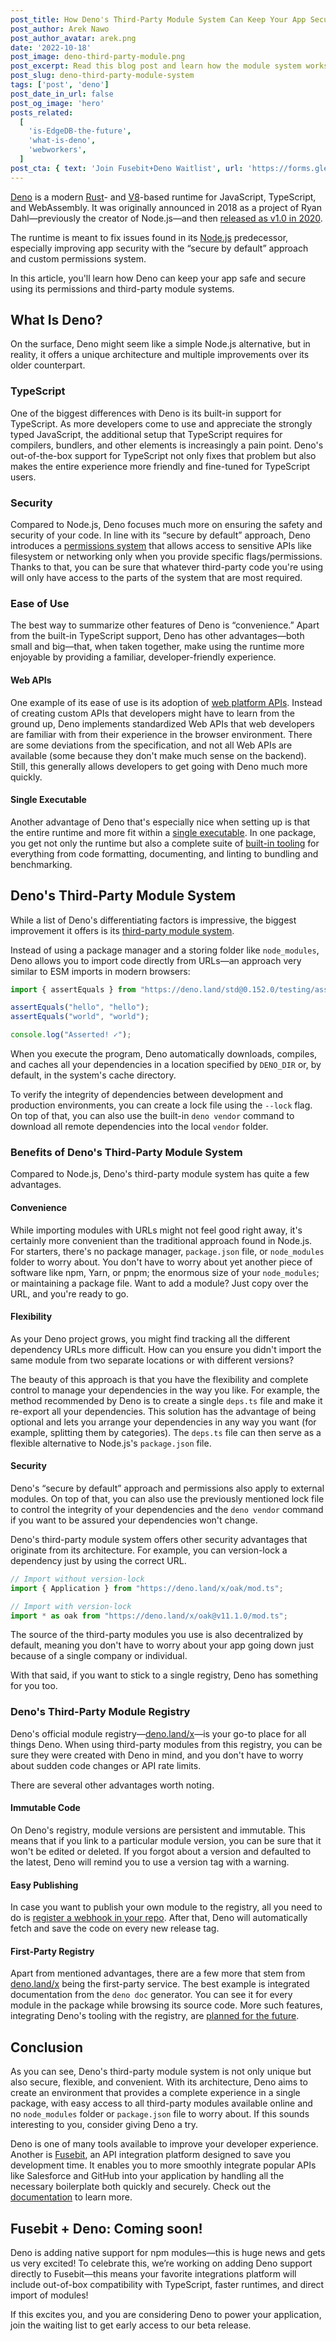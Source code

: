 ```yaml
---
post_title: How Deno's Third-Party Module System Can Keep Your App Secure
post_author: Arek Nawo
post_author_avatar: arek.png
date: '2022-10-18'
post_image: deno-third-party-module.png
post_excerpt: Read this blog post and learn how the module system works and how it can benefit app developers with safe practices.
post_slug: deno-third-party-module-system
tags: ['post', 'deno']
post_date_in_url: false
post_og_image: 'hero'
posts_related:
  [
    'is-EdgeDB-the-future',
    'what-is-deno',
    'webworkers',
  ]
post_cta: { text: 'Join Fusebit+Deno Waitlist', url: 'https://forms.gle/qGsTG3qK2ZCWCTNU7'}
---
```


[Deno](https://deno.land/) is a modern [Rust](https://www.rust-lang.org/)- and [V8](https://v8.dev/)-based runtime for JavaScript, TypeScript, and WebAssembly. It was originally announced in 2018 as a project of Ryan Dahl—previously the creator of Node.js—and then [released as v1.0 in 2020](https://deno.com/blog/v1).

The runtime is meant to fix issues found in its [Node.js](https://nodejs.org/) predecessor, especially improving app security with the “secure by default” approach and custom permissions system.

In this article, you'll learn how Deno can keep your app safe and secure using its permissions and third-party module systems.

## What Is Deno?

On the surface, Deno might seem like a simple Node.js alternative, but in reality, it offers a unique architecture and multiple improvements over its older counterpart.

### TypeScript

One of the biggest differences with Deno is its built-in support for TypeScript. As more developers come to use and appreciate the strongly typed JavaScript, the additional setup that TypeScript requires for compilers, bundlers, and other elements is increasingly a pain point. Deno's out-of-the-box support for TypeScript not only fixes that problem but also makes the entire experience more friendly and fine-tuned for TypeScript users.

### Security

Compared to Node.js, Deno focuses much more on ensuring the safety and security of your code. In line with its “secure by default” approach, Deno introduces a [permissions system](https://deno.land/manual/getting_started/permissions) that allows access to sensitive APIs like filesystem or networking only when you provide specific flags/permissions. Thanks to that, you can be sure that whatever third-party code you're using will only have access to the parts of the system that are most required.

### Ease of Use

The best way to summarize other features of Deno is “convenience.” Apart from the built-in TypeScript support, Deno has other advantages—both small and big—that, when taken together, make using the runtime more enjoyable by providing a familiar, developer-friendly experience.

#### Web APIs

One example of its ease of use is its adoption of [web platform APIs](https://deno.land/manual/runtime/web_platform_apis). Instead of creating custom APIs that developers might have to learn from the ground up, Deno implements standardized Web APIs that web developers are familiar with from their experience in the browser environment. There are some deviations from the specification, and not all Web APIs are available (some because they don't make much sense on the backend). Still, this generally allows developers to get going with Deno much more quickly.

#### Single Executable

Another advantage of Deno that's especially nice when setting up is that the entire runtime and more fit within a [single executable](https://deno.land/manual/getting_started/installation). In one package, you get not only the runtime but also a complete suite of [built-in tooling](https://deno.land/manual/tools) for everything from code formatting, documenting, and linting to bundling and benchmarking.

## Deno's Third-Party Module System

While a list of Deno's differentiating factors is impressive, the biggest improvement it offers is its [third-party module system](https://deno.land/manual/linking_to_external_code).

Instead of using a package manager and a storing folder like `node_modules`, Deno allows you to import code directly from URLs—an approach very similar to ESM imports in modern browsers:

```javascript
import { assertEquals } from "https://deno.land/std@0.152.0/testing/asserts.ts";

assertEquals("hello", "hello");
assertEquals("world", "world");

console.log("Asserted! ✓");
```

When you execute the program, Deno automatically downloads, compiles, and caches all your dependencies in a location specified by `DENO_DIR` or, by default, in the system's cache directory.

To verify the integrity of dependencies between development and production environments, you can create a lock file using the `--lock` flag. On top of that, you can also use the built-in `deno vendor` command to download all remote dependencies into the local `vendor` folder.

### Benefits of Deno's Third-Party Module System

Compared to Node.js, Deno's third-party module system has quite a few advantages.

#### Convenience

While importing modules with URLs might not feel good right away, it's certainly more convenient than the traditional approach found in Node.js. For starters, there's no package manager, `package.json` file, or `node_modules` folder to worry about. You don't have to worry about yet another piece of software like npm, Yarn, or pnpm; the enormous size of your `node_modules`; or maintaining a package file. Want to add a module? Just copy over the URL, and you're ready to go.

#### Flexibility

As your Deno project grows, you might find tracking all the different dependency URLs more difficult. How can you ensure you didn't import the same module from two separate locations or with different versions?

The beauty of this approach is that you have the flexibility and complete control to manage your dependencies in the way you like. For example, the method recommended by Deno is to create a single `deps.ts` file and make it re-export all your dependencies. This solution has the advantage of being optional and lets you arrange your dependencies in any way you want (for example, splitting them by categories). The `deps.ts` file can then serve as a flexible alternative to Node.js's `package.json` file.

#### Security

Deno's “secure by default” approach and permissions also apply to external modules. On top of that, you can also use the previously mentioned lock file to control the integrity of your dependencies and the `deno vendor` command if you want to be assured your dependencies won't change.

Deno's third-party module system offers other security advantages that originate from its architecture. For example, you can version-lock a dependency just by using the correct URL.

```javascript
// Import without version-lock
import { Application } from "https://deno.land/x/oak/mod.ts";

// Import with version-lock
import * as oak from "https://deno.land/x/oak@v11.1.0/mod.ts";
```

The source of the third-party modules you use is also decentralized by default, meaning you don't have to worry about your app going down just because of a single company or individual.

With that said, if you want to stick to a single registry, Deno has something for you too.

### Deno's Third-Party Module Registry

Deno's official module registry—[deno.land/x](https://deno.land/x)—is your go-to place for all things Deno. When using third-party modules from this registry, you can be sure they were created with Deno in mind, and you don't have to worry about sudden code changes or API rate limits.

There are several other advantages worth noting.

#### Immutable Code

On Deno's registry, module versions are persistent and immutable. This means that if you link to a particular module version, you can be sure that it won't be edited or deleted. If you forgot about a version and defaulted to the latest, Deno will remind you to use a version tag with a warning.

#### Easy Publishing

In case you want to publish your own module to the registry, all you need to do is [register a webhook in your repo](https://deno.land/add_module). After that, Deno will automatically fetch and save the code on every new release tag.

#### First-Party Registry

Apart from mentioned advantages, there are a few more that stem from [deno.land/x](https://deno.land/x) being the first-party service. The best example is integrated documentation from the `deno doc` generator. You can see it for every module in the package while browsing its source code. More such features, integrating Deno's tooling with the registry, are [planned for the future](https://deno.com/blog/registry2#future-plans).

## Conclusion

As you can see, Deno's third-party module system is not only unique but also secure, flexible, and convenient. With its architecture, Deno aims to create an environment that provides a complete experience in a single package, with easy access to all third-party modules available online and no `node_modules` folder or `package.json` file to worry about. If this sounds interesting to you, consider giving Deno a try.

Deno is one of many tools available to improve your developer experience. Another is [Fusebit](https://fusebit.io/), an API integration platform designed to save you development time. It enables you to more smoothly integrate popular APIs like Salesforce and GitHub into your application by handling all the necessary boilerplate both quickly and securely. Check out the [documentation](https://developer.fusebit.io/docs) to learn more.

## Fusebit + Deno: Coming soon!
Deno is adding native support for npm modules—this is huge news and gets us very excited! To celebrate this, we’re working on adding Deno support directly to Fusebit—this means your favorite integrations platform will include out-of-box compatibility with TypeScript, faster runtimes, and direct import of modules!

If this excites you, and you are considering Deno to power your application, join the waiting list to get early access to our beta release.